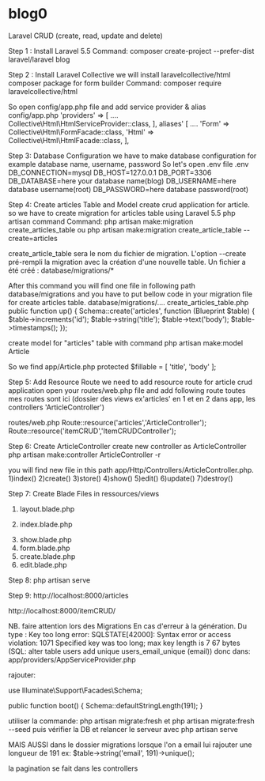 # blog0
Laravel CRUD (create, read, update and delete)

Step 1 : Install Laravel 5.5
Command: composer create-project --prefer-dist laravel/laravel blog

Step 2 : Install Laravel Collective
we will install laravelcollective/html composer package for form builder
Command: composer require laravelcollective/html

So open config/app.php file and add service provider & alias
    config/app.php
    'providers' => [
	....
	Collective\Html\HtmlServiceProvider::class,
    ],
    aliases' [
	....
	'Form' => Collective\Html\FormFacade::class,
    'Html' => Collective\Html\HtmlFacade::class,
    ],

Step 3: Database Configuration
 we have to make database configuration for example database name, username, password
 So let's open .env file
    .env
    DB_CONNECTION=mysql
    DB_HOST=127.0.0.1
    DB_PORT=3306
    DB_DATABASE=here your database name(blog)
    DB_USERNAME=here database username(root)
    DB_PASSWORD=here database password(root)

Step 4: Create articles Table and Model
create crud application for article. so we have to create migration for articles table using Laravel 5.5 php artisan command
Command:
php artisan make:migration create_articles_table
ou
php artisan make:migration create_article_table --create=articles

create_article_table sera le nom du fichier de migration.
L'option --create pré-rempli la migration avec la création d'une nouvelle table.
Un fichier a été créé : database/migrations/*

After this command you will find one file in following path database/migrations and you have to put bellow code in your migration file for create articles table.
database/migrations/.... create_articles_table.php
public function up()
    {
        Schema::create('articles', function (Blueprint $table) {
            $table->increments('id');
            $table->string('title');
            $table->text('body');
            $table->timestamps();
        });

 create model for "articles" table with command
 php artisan make:model Article

 So we find app/Article.php
     protected $fillable = [
        'title', 'body'
    ];

Step 5: Add Resource Route
we need to add resource route for article crud application
open your routes/web.php file and add following route
toutes mes routes sont ici (dossier des views ex'articles' en 1 et en 2 dans app, les controllers 'ArticleController')

routes/web.php
Route::resource('articles','ArticleController');
Route::resource('itemCRUD','ItemCRUDController');



Step 6: Create ArticleController
create new controller as ArticleController
php artisan make:controller ArticleController -r
<!-- ou php artisan make:controller ArticleController --resource -->

you will find new file in this path app/Http/Controllers/ArticleController.php.
1)index()
2)create()
3)store()
4)show()
5)edit()
6)update()
7)destroy()

Step 7: Create Blade Files in ressources/views
1) layout.blade.php 
<!-- ex: resources/views/layout.blade.php -->
<!-- create articles file and inside we have index,show,form,create,edit files -->
2) index.blade.php
<!-- resources/views/articles/index.blade.php -->
3) show.blade.php
4) form.blade.php
5) create.blade.php
6) edit.blade.php

Step 8: php artisan serve

Step 9: http://localhost:8000/articles

http://localhost:8000/itemCRUD/

NB. faire attention lors des Migrations
En cas d'erreur à la génération. Du type : Key too long error:
SQLSTATE[42000]: Syntax error or access violation: 1071 Specified key was too long; max key length is 7
67 bytes (SQL: alter table users add unique users_email_unique (email))
donc dans:
app/providers/AppServiceProvider.php

rajouter:

use Illuminate\Support\Facades\Schema;

public function boot()
{
    Schema::defaultStringLength(191);
}

utiliser la commande: php artisan migrate:fresh
et php artisan migrate:fresh --seed
puis vérifier la DB et relancer le serveur avec php artisan serve

MAIS AUSSI dans le dossier migrations
lorsque l'on a email lui rajouter une longueur de 191
ex: $table->string('email', 191)->unique();

la pagination se fait dans les controllers